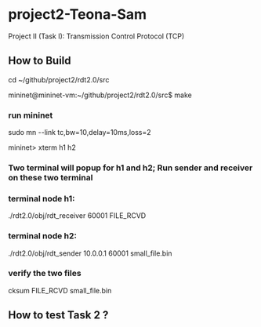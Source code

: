 # project2-Teona-Sam
Project II (Task I): Transmission Control Protocol (TCP)

## How to Build

cd ~/github/project2/rdt2.0/src

mininet@mininet-vm:~/github/project2/rdt2.0/src$ make


### run mininet
sudo mn --link tc,bw=10,delay=10ms,loss=2

mininet> xterm h1 h2

### Two terminal will popup for h1 and h2; Run sender and receiver on these two terminal

### terminal node h1:
./rdt2.0/obj/rdt_receiver 60001 FILE_RCVD

### terminal node h2:
./rdt2.0/obj/rdt_sender 10.0.0.1 60001 small_file.bin


### verify the two files

cksum FILE_RCVD small_file.bin


## How to test Task 2 ?



